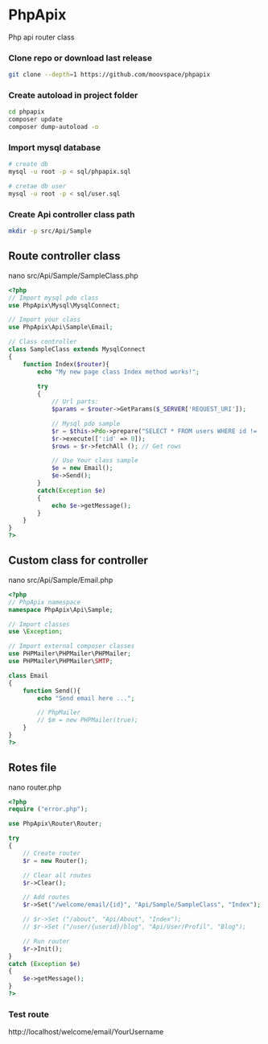 # PhpApix
Php api router class

### Clone repo or download last release
```bash
git clone --depth=1 https://github.com/moovspace/phpapix
```

### Create autoload in project folder
```bash
cd phpapix
composer update
composer dump-autoload -o
```

### Import mysql database
```bash
# create db
mysql -u root -p < sql/phpapix.sql

# cretae db user
mysql -u root -p < sql/user.sql
```

### Create Api controller class path
```bash
mkdir -p src/Api/Sample
```

## Route controller class
nano src/Api/Sample/SampleClass.php
```php
<?php
// Import mysql pdo class
use PhpApix\Mysql\MysqlConnect;

// Import your class
use PhpApix\Api\Sample\Email;

// Class controller
class SampleClass extends MysqlConnect
{
	function Index($router){
		echo "My new page class Index method works!";
		
		try
		{
			// Url parts: 			
			$params = $router->GetParams($_SERVER['REQUEST_URI']);

			// Mysql pdo sample			
			$r = $this->Pdo->prepare("SELECT * FROM users WHERE id != :id");
			$r->execute([':id' => 0]);
			$rows = $r->fetchAll (); // Get rows

			// Use Your class sample
			$e = new Email();
			$e->Send();
		}
		catch(Exception $e)
		{
			echo $e->getMessage();
		}
	}
}
?>
```

## Custom class for controller
nano src/Api/Sample/Email.php
```php
<?php
// PhpApix namespace
namespace PhpApix\Api\Sample;

// Import classes
use \Exception;

// Import external composer classes
use PHPMailer\PHPMailer\PHPMailer;
use PHPMailer\PHPMailer\SMTP;

class Email
{
	function Send(){		
		echo "Send email here ...";

		// PhpMailer
		// $m = new PHPMailer(true);
	}
}
?>
```

## Rotes file
nano router.php
```php
<?php
require ("error.php");

use PhpApix\Router\Router;

try
{
	// Create router
	$r = new Router();

	// Clear all routes
	$r->Clear();

	// Add routes
	$r->Set("/welcome/email/{id}", "Api/Sample/SampleClass", "Index");        

	// $r->Set ("/about", "Api/About", "Index");
	// $r->Set ("/user/{userid}/blog", "Api/User/Profil", "Blog");

	// Run router
	$r->Init();
}
catch (Exception $e)
{	
	$e->getMessage();
}
?>
```

### Test route
http://localhost/welcome/email/YourUsername
